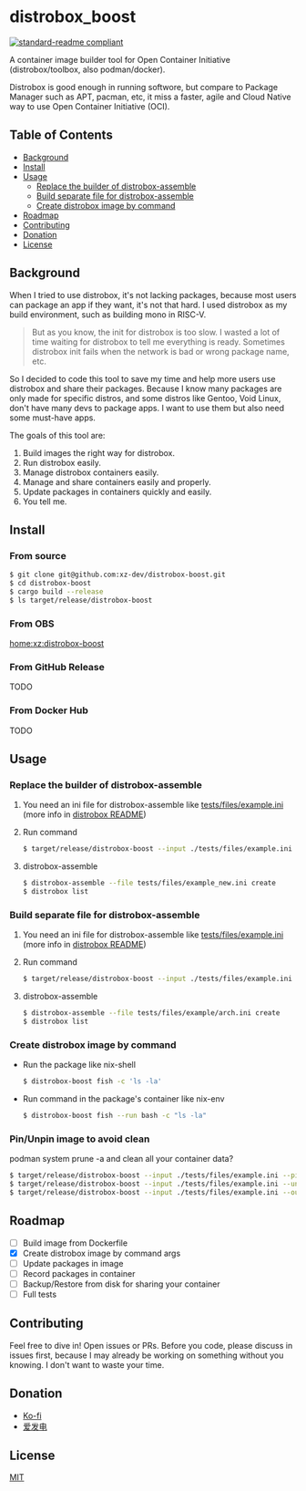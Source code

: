 # distrobox_boost

[![standard-readme compliant](https://img.shields.io/badge/readme%20style-standard-brightgreen.svg?style=flat-square)](https://github.com/RichardLitt/standard-readme)

A container image builder tool for Open Container Initiative (distrobox/toolbox, also podman/docker).  

Distrobox is good enough in running softwore, but compare to Package Manager such as APT, pacman, etc, it miss a faster, agile and Cloud Native way to use Open Container Initiative (OCI).

## Table of Contents

- [Background](#background)
- [Install](#install)
- [Usage](#usage)
  - [Replace the builder of distrobox-assemble](#replace-the-builder-of-distrobox-assemble)
  - [Build separate file for distrobox-assemble](#build-separate-file-for-distrobox-assemble)
  - [Create distrobox image by command](#create-distrobox-image-by-command)  
- [Roadmap](#roadmap)
- [Contributing](#contributing)
- [Donation](#donation)
- [License](#license)

## Background

When I tried to use distrobox, it's not lacking packages, because most users can package an app if they want, it's not that hard. I used distrobox as my build environment, such as building mono in RISC-V.

> But as you know, the init for distrobox is too slow. I wasted a lot of time waiting for distrobox to tell me everything is ready. Sometimes distrobox init fails when the network is bad or wrong package name, etc.

So I decided to code this tool to save my time and help more users use distrobox and share their packages. Because I know many packages are only made for specific distros, and some distros like Gentoo, Void Linux, don't have many devs to package apps. I want to use them but also need some must-have apps.   

The goals of this tool are:

1. Build images the right way for distrobox.
2. Run distrobox easily.  
3. Manage distrobox containers easily.
4. Manage and share containers easily and properly.  
5. Update packages in containers quickly and easily.
6. You tell me.

## Install

### From source

```sh
$ git clone git@github.com:xz-dev/distrobox-boost.git
$ cd distrobox-boost
$ cargo build --release
$ ls target/release/distrobox-boost
```

### From OBS
[home:xz:distrobox-boost](https://build.opensuse.org/package/show/home:xz:distrobox-boost/distrobox-boost)

### From GitHub Release

TODO

### From Docker Hub 

TODO

## Usage

### Replace the builder of distrobox-assemble

1. You need an ini file for distrobox-assemble like [tests/files/example.ini](https://github.com/xz-dev/distrobox-boost/blob/main/tests/files/example.ini) (more info in [distrobox README](https://github.com/89luca89/distrobox/blob/main/docs/usage/distrobox-assemble.md))
   
2. Run command
   ```sh
   $ target/release/distrobox-boost --input ./tests/files/example.ini --output ./tests/files/example_new.ini
   ```
3. distrobox-assemble
   ```sh
   $ distrobox-assemble --file tests/files/example_new.ini create
   $ distrobox list
   ```
   
### Build separate file for distrobox-assemble

1. You need an ini file for distrobox-assemble like [tests/files/example.ini](https://github.com/xz-dev/distrobox-boost/blob/main/tests/files/example.ini) (more info in [distrobox README](https://github.com/89luca89/distrobox/blob/main/docs/usage/distrobox-assemble.md))
  
2. Run command
   ```sh
   $ target/release/distrobox-boost --input ./tests/files/example.ini --output-dir ./tests/files/example_out/
   ```
3. distrobox-assemble
   ```sh
   $ distrobox-assemble --file tests/files/example/arch.ini create
   $ distrobox list
   ```

### Create distrobox image by command

+ Run the package like nix-shell
  ```sh
  $ distrobox-boost fish -c 'ls -la'
  ```
+ Run command in the package's container like nix-env
  ```sh
  $ distrobox-boost fish --run bash -c "ls -la"
  ```

### Pin/Unpin image to avoid clean

podman system prune -a and clean all your container data?

```sh
$ target/release/distrobox-boost --input ./tests/files/example.ini --pin
$ target/release/distrobox-boost --input ./tests/files/example.ini --unpin
$ target/release/distrobox-boost --input ./tests/files/example.ini --output ./tests/files/example_new.ini --pin # It also can use with other args
```

## Roadmap

- [ ] Build image from Dockerfile
- [x] Create distrobox image by command args  
- [ ] Update packages in image
- [ ] Record packages in container
- [ ] Backup/Restore from disk for sharing your container
- [ ] Full tests

## Contributing

Feel free to dive in! Open issues or PRs. Before you code, please discuss in issues first, because I may already be working on something without you knowing. I don't want to waste your time.

## Donation

- [Ko-fi](https://ko-fi.com/xzdev/goal?g=0)
- [爱发电](https://afdian.net/a/inkflaw) 

## License

[MIT](LICENSE)
